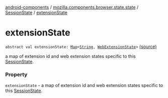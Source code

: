 [android-components](../../index.md) / [mozilla.components.browser.state.state](../index.md) / [SessionState](index.md) / [extensionState](./extension-state.md)

# extensionState

`abstract val extensionState: `[`Map`](https://kotlinlang.org/api/latest/jvm/stdlib/kotlin.collections/-map/index.html)`<`[`String`](https://kotlinlang.org/api/latest/jvm/stdlib/kotlin/-string/index.html)`, `[`WebExtensionState`](../-web-extension-state/index.md)`>` [(source)](https://github.com/mozilla-mobile/android-components/blob/master/components/browser/state/src/main/java/mozilla/components/browser/state/state/SessionState.kt#L31)

a map of extension id and web extension states
specific to this [SessionState](index.md).

### Property

`extensionState` - a map of extension id and web extension states
specific to this [SessionState](index.md).